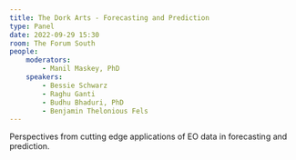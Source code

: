 ```yaml
---
title: The Dork Arts - Forecasting and Prediction
type: Panel
date: 2022-09-29 15:30
room: The Forum South
people:
    moderators:
        - Manil Maskey, PhD
    speakers:
        - Bessie Schwarz
        - Raghu Ganti
        - Budhu Bhaduri, PhD
        - Benjamin Thelonious Fels
---
```

Perspectives from cutting edge applications of EO data in forecasting and prediction.
